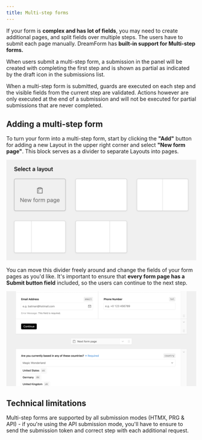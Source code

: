 ```yaml
---
title: Multi-step forms
---
```


If your form is **complex and has lot of fields**, you may need to create additional pages, and split fields over multiple steps. The users have to submit each page manually. DreamForm has **built-in support for Multi-step forms.**

When users submit a multi-step form, a submission in the panel will be created with completing the first step and is shown as partial as indicated by the draft icon in the submissions list.

When a multi-step form is submitted, guards are executed on each step and the visible fields from the current step are validated. Actions however are only executed at the end of a submission and will not be executed for partial submissions that are never completed.

## Adding a multi-step form

To turn your form into a multi-step form, start by clicking the **"Add"** button for adding a new Layout in the upper right corner and select **"New form page"**. This block serves as a divider to separate Layouts into pages.

![](./select-a-layout.png)

You can move this divider freely around and change the fields of your form pages as you'd like. It's important to ensure that **every form page has a Submit button field** included, so the users can continue to the next step.

![](./next-form-page-divider.png)

## Technical limitations

Multi-step forms are supported by all submission modes (HTMX, PRG & API) - if you're using the API submission mode, you'll have to ensure to send the submission token and correct step with each additional request.

